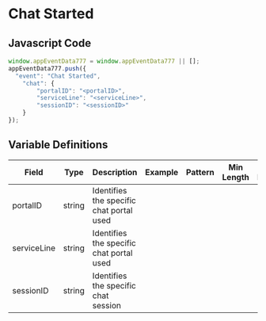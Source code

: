 # Chat Started

### 

## Javascript Code
```js
window.appEventData777 = window.appEventData777 || [];
appEventData777.push({
  "event": "Chat Started",
    "chat": {
        "portalID": "<portalID>",
        "serviceLine": "<serviceLine>",
        "sessionID": "<sessionID>"
    }
});
```

## Variable Definitions

|Field|Type|Description|Example|Pattern|Min Length|Max Length|Minimum|Maximum|Multiple Of|
| --- | --- | --- | --- | --- | --- | --- | --- | --- | --- |
|portalID|string|Identifies the specific chat portal used||||||||
|serviceLine|string|Identifies the specific chat portal used||||||||
|sessionID|string|Identifies the specific chat session||||||||

